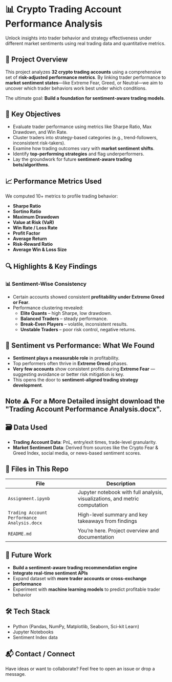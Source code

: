 # 📊 Crypto Trading Account Performance Analysis

Unlock insights into trader behavior and strategy effectiveness under different market sentiments using real trading data and quantitative metrics.


## 🚀 Project Overview

This project analyzes **32 crypto trading accounts** using a comprehensive set of **risk-adjusted performance metrics**. By linking trader performance to **market sentiment states**—like Extreme Fear, Greed, or Neutral—we aim to uncover which trader behaviors work best under which conditions.

The ultimate goal: **Build a foundation for sentiment-aware trading models**.


## 📌 Key Objectives

- Evaluate trader performance using metrics like Sharpe Ratio, Max Drawdown, and Win Rate.
- Cluster traders into strategy-based categories (e.g., trend-followers, inconsistent risk-takers).
- Examine how trading outcomes vary with **market sentiment shifts**.
- Identify **top-performing strategies** and flag underperformers.
- Lay the groundwork for future **sentiment-aware trading bots/algorithms**.


## 📈 Performance Metrics Used

We computed 10+ metrics to profile trading behavior:

- **Sharpe Ratio**
- **Sortino Ratio**
- **Maximum Drawdown**
- **Value at Risk (VaR)**
- **Win Rate / Loss Rate**
- **Profit Factor**
- **Average Return**
- **Risk-Reward Ratio**
- **Average Win & Loss Size**



## 🔍 Highlights & Key Findings


### 📊 Sentiment-Wise Consistency
- Certain accounts showed consistent **profitability under Extreme Greed or Fear**.
- Performance clustering revealed:
  - **Elite Quants** – high Sharpe, low drawdown.
  - **Balanced Traders** – steady performance.
  - **Break-Even Players** – volatile, inconsistent results.
  - **Unstable Traders** – poor risk control, negative returns.


## 🧠 Sentiment vs Performance: What We Found

- **Sentiment plays a measurable role** in profitability.
- Top performers often thrive in **Extreme Greed** phases.
- **Very few accounts** show consistent profits during **Extreme Fear** — suggesting avoidance or better risk mitigation is key.
- This opens the door to **sentiment-aligned trading strategy development**.

## Note ⚠️ For a More Detailed insight download the "Trading Account Performance Analysis.docx".

## 🗃️ Data Used

- **Trading Account Data**: PnL, entry/exit times, trade-level granularity.
- **Market Sentiment Data**: Derived from sources like the Crypto Fear & Greed Index, social media, or news-based sentiment scores.


## 📎 Files in This Repo

| File | Description |
|------|-------------|
| `Assignment.ipynb` | Jupyter notebook with full analysis, visualizations, and metric computation |
| `Trading Account Performance Analysis.docx` | High-level summary and key takeaways from findings |
| `README.md` | You’re here. Project overview and documentation |


## 🔮 Future Work

- **Build a sentiment-aware trading recommendation engine**
- **Integrate real-time sentiment APIs**
- Expand dataset with **more trader accounts or cross-exchange performance**
- Experiment with **machine learning models** to predict profitable trader behavior


## 🛠️ Tech Stack

- Python (Pandas, NumPy, Matplotlib, Seaborn, Sci-kit Learn)
- Jupyter Notebooks
- Sentiment Index data


## 📬 Contact / Connect

Have ideas or want to collaborate? Feel free to open an issue or drop a message.
